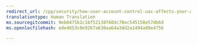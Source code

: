 ```yaml
---
redirect_url: /cpp/security/how-user-account-control-uac-affects-your-application
translationtype: Human Translation
ms.sourcegitcommit: 9eb0475b1c1bf52138f60dc78ec545158e57db6d
ms.openlocfilehash: ede4853c0e9267a630aa64a3dd2a1494a09e4756

---
```




<!--HONumber=Jan17_HO2-->


